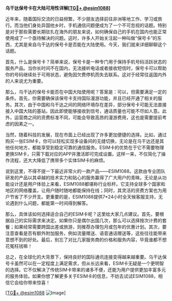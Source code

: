 **乌干达保号卡在大陆可用性详解[[TG💪+ @esim1088](https://t.me/s/esim1088)]**

近年来，随着国际交流的日益频繁，不少朋友选择前往非洲等地工作、学习或旅行。而当他们身处异国他乡时，手机通信问题便成为了一个不可忽视的话题。特别是对于那些需要长期驻扎在海外的朋友来说，如何确保自己的手机在国内也能正常使用成了一个亟待解决的问题。这时，许多人开始关注起一种叫做“保号卡”的东西，尤其是来自乌干达的保号卡是否能在大陆使用。今天，我们就来详细聊聊这个话题。

首先，什么是保号卡？简单来说，保号卡是一种专门用于保持手机号码活跃状态的服务产品。当你长时间不在国内，无法接听电话或者接收短信时，保号卡可以帮助你的号码继续处于可用状态，避免因欠费停机而失去联系。这对于经常往返国内外的人来说尤为重要。

那么，乌干达的保号卡能否在中国大陆使用呢？答案是：可以，但需要满足一定的条件。首先，你需要确保该保号卡支持国际漫游功能，并且已经开通了相关的服务。其次，由于中国和乌干达之间的网络环境存在差异，部分保号卡可能无法直接接入中国大陆的基站，因此即使能够接收到信号，通话质量也可能不尽如人意。此外，运营商之间的资费标准不同，可能会导致高昂的漫游费用，这也是需要提前考虑的因素之一。

当然，随着科技的发展，现在市面上已经出现了许多更加便捷的选择。比如，通过购买一张ESIM卡，你可以轻松实现多设备间的无缝切换，无论是在乌干达还是其他任何地方，都能享受到稳定可靠的通信服务。ESIM卡的优势在于它不需要物理更换SIM卡，只需下载对应的APP并激活即可完成设置。这样一来，不仅简化了操作流程，还大大降低了携带多个实体SIM卡的麻烦。

说到这里，不得不提一下最近非常火的一款产品——ESIM1088。这款由专业团队研发的产品以其卓越的技术实力和贴心的服务赢得了广大用户的青睐。无论是从功能设计还是用户体验上来看，ESIM1088都堪称行业标杆。它支持全球多个国家和地区的网络覆盖，让用户随时随地都能保持在线；同时，其灵活的资费方案也为用户节省了不少开支。更重要的是，ESIM1088提供7*24小时全天候客服支持，无论遇到什么问题，都能第一时间得到解答。

那么，具体该如何选择适合自己的ESIM卡呢？这里给大家几点建议。首先，要根据自己的实际需求来决定。如果你只是偶尔出国几次，那么可以选择按次计费的套餐；如果经常需要跨国出差或旅游，则推荐办理包月或包年的优惠计划。其次，要注意查看是否有额外附加服务，例如流量赠送、语音通话赠送等，这些往往能带来意想不到的好处。最后，别忘了对比几家服务商的价格和服务内容，毕竟谁都不想花冤枉钱嘛！

总之，在全球化的大背景下，保持良好的国际通讯连接变得越来越重要。乌干达保号卡虽然可以在一定程度上满足需求，但从长远来看，ESIM卡无疑是一个更明智的选择。它不仅解决了传统SIM卡带来的诸多不便，还能为用户提供更加丰富多元的服务体验。如果你想了解更多关于ESIM卡的信息，不妨去试试ESIM1088，相信它会给你带来惊喜！

[[TG💪+ @esim1088](https://t.me/s/esim1088) ![Image](https://i.postimg.cc/4NQfJmqS/Snipaste-2025-05-13-00-14-12.png)]